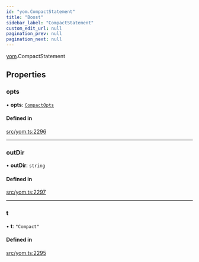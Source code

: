 ```yaml
---
id: "yom.CompactStatement"
title: "Boost"
sidebar_label: "CompactStatement"
custom_edit_url: null
pagination_prev: null
pagination_next: null
---
```


[yom](../namespaces/yom.md).CompactStatement

## Properties

### opts

• **opts**: [`CompactOpts`](yom.CompactOpts.md)

#### Defined in

[src/yom.ts:2296](https://github.com/yolmio/boost/blob/b239488/src/yom.ts#L2296)

___

### outDir

• **outDir**: `string`

#### Defined in

[src/yom.ts:2297](https://github.com/yolmio/boost/blob/b239488/src/yom.ts#L2297)

___

### t

• **t**: ``"Compact"``

#### Defined in

[src/yom.ts:2295](https://github.com/yolmio/boost/blob/b239488/src/yom.ts#L2295)
